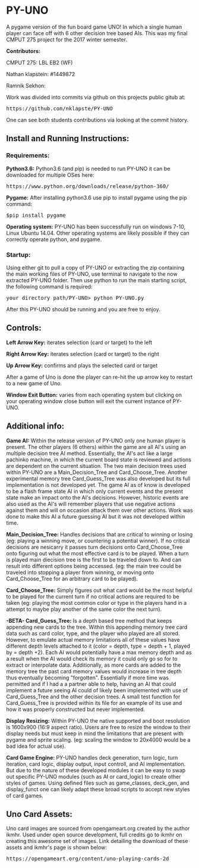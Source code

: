 # PY-UNO
A pygame version of the fun board game UNO! In which a single human
player can face off with 6 other decision tree based AIs. This was my final
CMPUT 275 project for the 2017 winter semester.

**Contributors:**

CMPUT 275: LBL EB2 (WF)

Nathan klapstein: #1449872

Ramnik Sekhon:

Work was divided into commits via github on this projects public gitub
at:

<pre>https://github.com/nklapste/PY-UNO</pre>

One can see both students contributions via looking at the commit history.

## Install and Running Instructions:

### Requirements:

**Python3.6:** Python3.6 (and pip) is needed to run PY-UNO it can be downloaded
for multiple OSes here:

<pre>https://www.python.org/downloads/release/python-360/</pre>

**Pygame:** After installing python3.6 use pip to install pygame using the pip
command:

<pre>$pip install pygame</pre>

**Operating system:** PY-UNO has been successfully run on windows 7-10, Linux
Ubuntu 14.04. Other operating systems are likely possible if they can
correctly operate python, and pygame.

### Startup:

Using either git to pull a copy of PY-UNO or extracting the zip containing the
main working files of PY-UNO, use terminal to navigate to the now extracted
PY-UNO folder. Then use python to run the main starting script, the following
command is required:

<pre>your_directory_path/PY-UNO> python PY-UNO.py</pre>

After this PY-UNO should be running and you are free to enjoy.

## Controls:

**Left Arrow Key:**  iterates selection (card or target) to the left

**Right Arrow Key:**  iterates selection (card or target) to the right

**Up Arrow Key:**  confirms and plays the selected card or target

After a game of Uno is done the player can re-hit the up arrow key to restart
to a new game of Uno.

**Window Exit Button:** varies from each operating system but clicking on your
operating window close button will exit the current instance of PY-UNO.

## Additional info:

**Game AI:** Within the release version of PY-UNO only one human player is
present. The other players (6 others) within the game are all AI's using an
multiple decision tree AI method. Essentially, the AI's act like a large
pachinko machine, in which the current board state is reviewed and actions are
dependent on the current situation. The two main decision trees used within
PY-UNO are a Main_Decision_Tree and Card_Choose_Tree. Another experimental
memory tree  Card_Guess_Tree was also developed but its full implementation is
not developed yet. The game AI as of know is developed to be a flash frame state
AI in which only current events and the present state make an impact onto the
AI's decisions. However, historic events are also used as the AI's will remember
players that use negative actions against them and will on occasion attack them
over other actions. Work was done to make this AI a future guessing AI but it
was not developed within time.

**Main_Decision_Tree:** Handles decisions that are critical to winning or losing
(eg: playing a winning move, or countering a potential winner). If no critical
decisions are nesicarry it passes turn decisions onto Card_Choose_Tree onto
figuring out what the most effective card is to be played. When a turn is played
main diecision tree is the first to be traveled down to. And can result into
different options being accessed. (eg: the main tree could be traveled into
stopping a player from winning, or moving onto Card_Choose_Tree for an arbitrary
card to be played).

**Card_Choose_Tree:** Simply figures out what card would be the most helpful to
be played for the current turn if no critical actions are required to be taken
(eg: playing the most common color or type in the players hand in a attempt to
maybe play another of the same color the next turn).

**-BETA- Card_Guess_Tree:** Is a depth based tree method that keeps appending
new cards to the tree. Within this appending memory tree card data such as
card color, type, and the player who played are all stored. However, to
emulate actual memory limitations all of these values have different depth
levels attached to it (color = depth, type = depth + 1, played by = depth
+2). Each AI would potentially have a max memory depth and as a result when
the AI would check its memory it could only go so for to extract or
interpolate data. Additionally, as more cards are added to the memory tree
the past card memory values would increase in tree depth thus eventually
becoming  "forgotten". Essentially if more time was permitted and if I had a
a partner able to help, having an AI that could implement a future seeing AI
could of likely been implemented with use of Card_Guess_Tree and the other
decision trees. A small test function for Card_Guess_Tree is provided within
its file for an example of its use and how it was properly constructed
but never implemented.

**Display Resizing:** Within PY-UNO the native supported and boot resolution is
1600x900 (16:9 aspect ratio). Users are free to resize the window to their
display needs but must keep in mind the limitations that are present with
pygame and sprite scaling. (eg: scaling the window to 20x4000 would be a bad
idea for actual use).

**Card Game Engine:** PY-UNO handles deck generation, turn logic, turn
iteration, card logic, display output, input controll, and AI implementation.
But due to the nature of these developed modules it can be easy to swap out
specific PY-UNO modules (such as AI or card_logic) to create other styles of
games. Using  defined files such as game_classes, deck_gen, and display_funct
one can likely adapt these broad scripts to accept new styles of card games.

## Uno Card Assets:

Uno card images are sourced from opengameart.org created by the author ikmhr.
Used under open source development, full credits go to ikmhr on creating this
awesome set of images. Link detailing the download of these assets and ikmhr's
page is shown below:

<pre>https://opengameart.org/content/uno-playing-cards-2d</pre>
